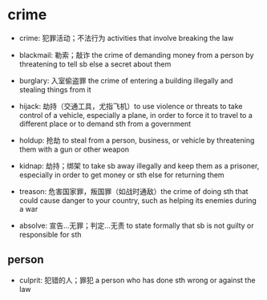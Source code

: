 # crime

- crime: 犯罪活动；不法行为 activities that involve breaking the law

- blackmail: 勒索；敲诈 the crime of demanding money from a person by threatening to tell sb else a secret about them
- burglary: 入室偷盗罪 the crime of entering a building illegally and stealing things from it
- hijack: 劫持（交通工具，尤指飞机）to use violence or threats to take control of a vehicle, especially a plane, in order to force it to travel to a different place or to demand sth from a government
- holdup: 抢劫 to steal from a person, business, or vehicle by threatening them with a gun or other weapon
- kidnap: 劫持；绑架 to take sb away illegally and keep them as a prisoner, especially in order to get money or sth else for returning them
- treason: 危害国家罪，叛国罪（如战时通敌）the crime of doing sth that could cause danger to your country, such as helping its enemies during a war



- absolve: 宣告…无罪；判定…无责 to state formally that sb is not guilty or responsible for sth

## person

- culprit: 犯错的人；罪犯 a person who has done sth wrong or against the law

